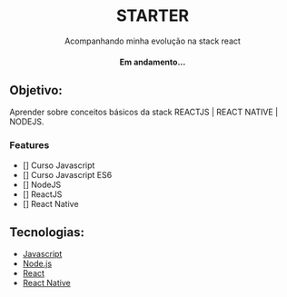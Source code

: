 <h1 align="center">STARTER</h1>
<p align="center">Acompanhando minha evolução na stack react</p>

<h4 align="center">Em andamento...<h4>

## Objetivo:
Aprender sobre conceitos básicos da stack REACTJS | REACT NATIVE | NODEJS.

### Features

- [] Curso Javascript
- [] Curso Javascript ES6
- [] NodeJS
- [] ReactJS
- [] React Native


## Tecnologias: 
- [Javascript](https://www.javascript.com/)
- [Node.js](https://nodejs.org/en/)
- [React](https://pt-br.reactjs.org/)
- [React Native](https://reactnative.dev/)
 